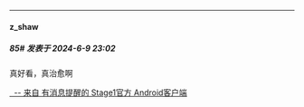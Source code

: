 ﻿
*****

####  z_shaw  
##### 85#       发表于 2024-6-9 23:02

真好看，真治愈啊

[  -- 来自 有消息提醒的 Stage1官方 Android客户端](https://www.coolapk.com/apk/140634)


